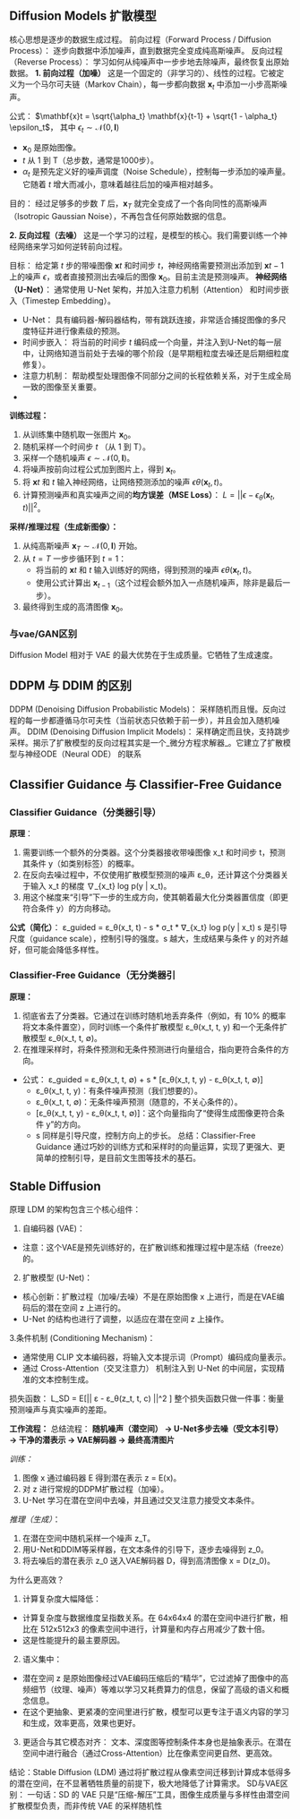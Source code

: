 ## Diffusion Models 扩散模型
核心思想是逐步的数据生成过程。
前向过程（Forward Process / Diffusion Process）： 逐步向数据中添加噪声，直到数据完全变成纯高斯噪声。
反向过程（Reverse Process）： 学习如何从纯噪声中一步步地去除噪声，最终恢复出原始数据。
**1. 前向过程（加噪）**
这是一个固定的（非学习的）、线性的过程。它被定义为一个马尔可夫链（Markov Chain），每一步都向数据 $\mathbf{x}_t$ 中添加一小步高斯噪声。

公式： $\mathbf{x}t = \sqrt{\alpha_t} \mathbf{x}{t-1} + \sqrt{1 - \alpha_t} \epsilon_t$， 其中 $\epsilon_t \sim \mathcal{N}(0, \mathbf{I})$
- $\mathbf{x}_0$ 是原始图像。
- $t$ 从 1 到 T（总步数，通常是1000步）。
- $\alpha_t$ 是预先定义好的噪声调度（Noise Schedule），控制每一步添加的噪声量。它随着 $t$ 增大而减小，意味着越往后加的噪声相对越多。

目的： 经过足够多的步数 $T$ 后，$\mathbf{x}_T$ 就完全变成了一个各向同性的高斯噪声（Isotropic Gaussian Noise），不再包含任何原始数据的信息。

**2. 反向过程（去噪）**
这是一个学习的过程，是模型的核心。我们需要训练一个神经网络来学习如何逆转前向过程。

目标： 给定第 $t$ 步的带噪图像 $\mathbf{x}t$ 和时间步 $t$，神经网络需要预测出添加到 $\mathbf{x}{t-1}$ 上的噪声 $\epsilon$，或者直接预测出去噪后的图像 $\mathbf{x}_0$。目前主流是预测噪声。
**神经网络（U-Net）**： 通常使用 U-Net 架构，并加入注意力机制（Attention） 和时间步嵌入（Timestep Embedding）。

- U-Net： 具有编码器-解码器结构，带有跳跃连接，非常适合捕捉图像的多尺度特征并进行像素级的预测。
- 时间步嵌入： 将当前的时间步 $t$ 编码成一个向量，并注入到U-Net的每一层中，让网络知道当前处于去噪的哪个阶段（是早期粗粒度去噪还是后期细粒度修复）。
- 注意力机制： 帮助模型处理图像不同部分之间的长程依赖关系，对于生成全局一致的图像至关重要。
-
**训练过程：**
1. 从训练集中随机取一张图片 $\mathbf{x}_0$。
2. 随机采样一个时间步 $t$ （从 1 到 T）。
3. 采样一个随机噪声 $\epsilon \sim \mathcal{N}(0, \mathbf{I})$。
4. 将噪声按前向过程公式加到图片上，得到 $\mathbf{x}_t$。
5. 将 $\mathbf{x}t$ 和 $t$ 输入神经网络，让网络预测添加的噪声 $\epsilon\theta(\mathbf{x}_t, t)$。
6. 计算预测噪声和真实噪声之间的**均方误差（MSE Loss）**： $L = ||\epsilon - \epsilon_\theta(\mathbf{x}_t, t)||^2$。

**采样/推理过程（生成新图像）：**

1. 从纯高斯噪声 $\mathbf{x}_T \sim \mathcal{N}(0, \mathbf{I})$ 开始。
2. 从 $t = T$ 一步步循环到 $t = 1$：
    - 将当前的 $\mathbf{x}t$ 和 $t$ 输入训练好的网络，得到预测的噪声 $\epsilon\theta(\mathbf{x}_t, t)$。
    - 使用公式计算出 $\mathbf{x}_{t-1}$（这个过程会额外加入一点随机噪声，除非是最后一步）。
3. 最终得到生成的高清图像 $\mathbf{x}_0$。

### 与vae/GAN区别
Diffusion Model 相对于 VAE 的最大优势在于生成质量。它牺牲了生成速度。

## DDPM 与 DDIM 的区别
DDPM (Denoising Diffusion Probabilistic Models)：
采样随机而且慢。反向过程的每一步都遵循马尔可夫性（当前状态只依赖于前一步），并且会加入随机噪声。
DDIM (Denoising Diffusion Implicit Models)：
采样确定而且快，支持跳步采样。揭示了扩散模型的反向过程其实是一个_微分方程求解器_。它建立了扩散模型与神经ODE（Neural ODE） 的联系

## Classifier Guidance 与 Classifier-Free Guidance
### Classifier Guidance（分类器引导）
**原理**：
1. 需要训练一个额外的分类器。这个分类器接收带噪图像 x_t 和时间步 t，预测其条件 y（如类别标签）的概率。
2. 在反向去噪过程中，不仅使用扩散模型预测的噪声 ε_θ，还计算这个分类器关于输入 x_t 的梯度 ∇_{x_t} log p(y | x_t)。
3. 用这个梯度来“引导”下一步的生成方向，使其朝着最大化分类器置信度（即更符合条件 y）的方向移动。

**公式（简化）**： ε_guided = ε_θ(x_t, t) - s * σ_t * ∇_{x_t} log p(y | x_t)
s 是引导尺度（guidance scale），控制引导的强度。s 越大，生成结果与条件 y 的对齐越好，但可能会降低多样性。
### Classifier-Free Guidance（无分类器引
**原理：**
1. 彻底省去了分类器。它通过在训练时随机地丢弃条件（例如，有 10% 的概率将文本条件置空），同时训练一个条件扩散模型 ε_θ(x_t, t, y) 和一个无条件扩散模型 ε_θ(x_t, t, ∅)。
2. 在推理采样时，将条件预测和无条件预测进行向量组合，指向更符合条件的方向。

- 公式： ε_guided = ε_θ(x_t, t, ∅) + s * [ε_θ(x_t, t, y) - ε_θ(x_t, t, ∅)]
  -   ε_θ(x_t, t, y)：有条件噪声预测（我们想要的）。
  -   ε_θ(x_t, t, ∅)：无条件噪声预测（随意的，不关心条件的）。
  -   [ε_θ(x_t, t, y) - ε_θ(x_t, t, ∅)]：这个向量指向了“使得生成图像更符合条件 y”的方向。
  -   s 同样是引导尺度，控制方向上的步长。
 总结：Classifier-Free Guidance 通过巧妙的训练方式和采样时的向量运算，实现了更强大、更简单的控制引导，是目前文生图等技术的基石。

## Stable Diffusion
原理
LDM 的架构包含三个核心组件：

1. 自编码器 (VAE)：
- 注意：这个VAE是预先训练好的，在扩散训练和推理过程中是冻结（freeze）的。

2. 扩散模型 (U-Net)：
- 核心创新：扩散过程（加噪/去噪）不是在原始图像 x 上进行，而是在VAE编码后的潜在空间 z 上进行的。
- U-Net 的结构也进行了调整，以适应在潜在空间 z 上操作。

3.条件机制 (Conditioning Mechanism)：
  - 通常使用 CLIP 文本编码器，将输入文本提示词（Prompt）编码成向量表示。
  - 通过 Cross-Attention（交叉注意力） 机制注入到 U-Net 的中间层，实现精准的文本控制生成。

损失函数：
L_SD = E[|| ε - ε_θ(z_t, t, c) ||^2 ]
整个损失函数只做一件事：衡量预测噪声与真实噪声的差距。

**工作流程：**
总结流程：
**随机噪声（潜空间） → U-Net多步去噪（受文本引导） → 干净的潜表示 → VAE解码器 → 最终高清图片**

_训练：_
1. 图像 x 通过编码器 E 得到潜在表示 z = E(x)。
2. 对 z 进行常规的DDPM扩散过程（加噪）。
3. U-Net 学习在潜在空间中去噪，并且通过交叉注意力接受文本条件。

_推理（生成）_：
1. 在潜在空间中随机采样一个噪声 z_T。
2. 用U-Net和DDIM等采样器，在文本条件的引导下，逐步去噪得到 z_0。
3. 将去噪后的潜在表示 z_0 送入VAE解码器 D，得到高清图像 x = D(z_0)。

为什么更高效？
1. 计算复杂度大幅降低：
  - 计算复杂度与数据维度呈指数关系。在 64x64x4 的潜在空间中进行扩散，相比在 512x512x3 的像素空间中进行，计算量和内存占用减少了数十倍。
  - 这是性能提升的最主要原因。
2. 语义集中：
  - 潜在空间 z 是原始图像经过VAE编码压缩后的“精华”，它过滤掉了图像中的高频细节（纹理、噪声）等难以学习又耗费算力的信息，保留了高级的语义和概念信息。
  - 在这个更抽象、更紧凑的空间里进行扩散，模型可以更专注于语义内容的学习和生成，效率更高，效果也更好。
3. 更适合与其它模态对齐：
文本、深度图等控制条件本身也是抽象表示。在潜在空间中进行融合（通过Cross-Attention）比在像素空间更自然、更高效。

结论：Stable Diffusion (LDM) 通过将扩散过程从像素空间迁移到计算成本低得多的潜在空间，在不显著牺牲质量的前提下，极大地降低了计算需求。
SD与VAE区别：
一句话：SD 的 VAE 只是“压缩-解压”工具，图像生成质量与多样性由潜空间扩散模型负责，而非传统 VAE 的采样随机性 